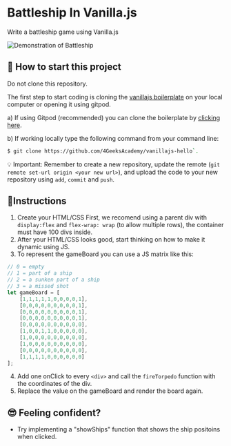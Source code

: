 # Battleship In Vanilla.js

Write a battleship game using Vanilla.js

![Demonstration of Battleship](https://github.com/breatheco-de/exercise-battleship-vanillajs/blob/master/preview.gif?raw=true)

## 🌱  How to start this project

Do not clone this repository.

The first step to start coding is cloning the [vanillajs boilerplate](https://github.com/4GeeksAcademy/vanillajs-hello) on your local computer or opening it using gitpod.

a) If using Gitpod (recommended) you can clone the boilerplate by [clicking here](https://github.com/4GeeksAcademy/vanillajs-hello).

b) If working locally type the following command from your command line: 
```sh
$ git clone https://github.com/4GeeksAcademy/vanillajs-hello`.
```

💡 Important: Remember to create a new repository, update the remote (`git remote set-url origin <your new url>`), and upload the code to your new repository using `add`, `commit` and `push`.

## 📝Instructions

1. Create your HTML/CSS First, we recomend using a parent div with `display:flex` and `flex-wrap: wrap` (to allow multiple rows), the container must have 100 divs inside.
2. After your HTML/CSS looks good, start thinking on how to make it dynamic using JS.
3. To represent the gameBoard you can use a JS matrix like this:

```js
// 0 = empty
// 1 = part of a ship
// 2 = a sunken part of a ship
// 3 = a missed shot
let gameBoard = [
    [1,1,1,1,1,0,0,0,0,1],
    [0,0,0,0,0,0,0,0,0,1],
    [0,0,0,0,0,0,0,0,0,1],
    [0,0,0,0,0,0,0,0,0,1],
    [0,0,0,0,0,0,0,0,0,0],
    [1,0,0,1,1,0,0,0,0,0],
    [1,0,0,0,0,0,0,0,0,0],
    [1,0,0,0,0,0,0,0,0,0],
    [0,0,0,0,0,0,0,0,0,0],
    [1,1,1,1,0,0,0,0,0,0]
];
```
4. Add one onClick to every `<div>` and call the `fireTorpedo` function with the coordinates of the div.
5. Replace the value on the gameBoard and render the board again.

## 😎 Feeling confident?

+ Try implementing a "showShips" function that shows the ship positoins when clicked.
